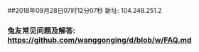 ##2018年09月28日07时12分07秒 新址: 104.248.251.2
### 兔友常见问题及解答: https://github.com/wanggonging/d/blob/w/FAQ.md
